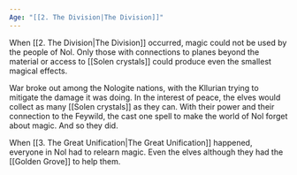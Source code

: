 ```yaml
---
Age: "[[2. The Division|The Division]]"
---
```

When [[2. The Division|The Division]] occurred, magic could not be used by the people of Nol. Only those with connections to planes beyond the material or access to [[Solen crystals]] could produce even the smallest magical effects. 

War broke out among the Nologite nations, with the Kllurian trying to mitigate the damage it was doing. In the interest of peace, the elves would collect as many [[Solen crystals]] as they can. With their power and their connection to the Feywild, the cast one spell to make the world of Nol forget about magic. And so they did.

When [[3. The Great Unification|The Great Unification]] happened, everyone in Nol had to relearn magic. Even the elves although they had the [[Golden Grove]] to help them.